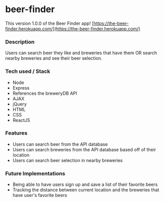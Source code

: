 # beer-finder
This version 1.0.0 of the Beer Finder app!
[https://the-beer-finder.herokuapp.com/](https://the-beer-finder.herokuapp.com/)

### Description
Users can search beer they like and breweries that have them OR search nearby breweries and see their beer selection.

### Tech used / Stack
- Node
- Express
- References the breweryDB API
- AJAX
- jQuery
- HTML
- CSS
- ReactJS

### Features
- Users can search beer from the API database
- Users can search breweries from the API database based off of their location
- Users can search beer selection in nearby breweries

### Future Implementations
- Being able to have users sign up and save a list of their favorite beers
- Tracking the distance between current location and the breweries that have user's favorite beers